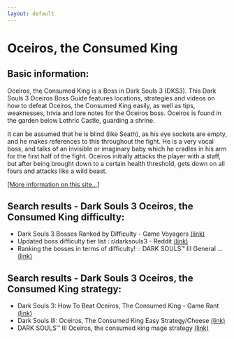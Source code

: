 ```yaml
---
layout: default
---
```

# Oceiros, the Consumed King

## Basic information:
Oceiros, the Consumed King is a Boss in Dark Souls 3 (DKS3). This Dark Souls 3 Oceiros Boss Guide features locations, strategies and videos on how to defeat Oceiros, the Consumed King easily, as well as tips, weaknesses, trivia and lore notes for the Oceiros boss. Oceiros is found in the garden below Lothric Castle, guarding a shrine.

It can be assumed that he is blind (like Seath), as his eye sockets are empty, and he makes references to this throughout the fight. He is a very vocal boss, and talks of an invisible or imaginary baby which he cradles in his arm for the first half of the fight. Oceiros initially attacks the player with a staff, but after being brought down to a certain health threshold, gets down on all fours and attacks like a wild beast.


[[More information on this site...]](https://darksouls3.wiki.fextralife.com//Oceiros,+the+Consumed+King)

## Search results - Dark Souls 3 Oceiros, the Consumed King difficulty:
- Dark Souls 3 Bosses Ranked by Difficulty - Game Voyagers [(link)](https://gamevoyagers.com/dark-souls-3-bosses-ranked-difficulty/)
- Updated boss difficulty tier list : r/darksouls3 - Reddit [(link)](https://www.reddit.com/r/darksouls3/comments/fhl7p3/updated_boss_difficulty_tier_list/)
- Ranking the bosses in terms of difficulty! :: DARK SOULS™ III General ... [(link)](https://steamcommunity.com/app/374320/discussions/0/361787186432143026/)

## Search results - Dark Souls 3 Oceiros, the Consumed King strategy:
- Dark Souls 3: How To Beat Oceiros, The Consumed King - Game Rant [(link)](https://gamerant.com/dark-souls-3-beat-oceiros-the-consumed-king-guide/)
- Dark Souls III: Oceiros, The Consumed King Easy Strategy/Cheese [(link)](https://www.youtube.com/watch?v=x4XXpb0A1Hc)
- DARK SOULS™ III Oceiros, the consumed king mage strategy [(link)](https://www.youtube.com/watch?v=qkQpqjJucI4)
